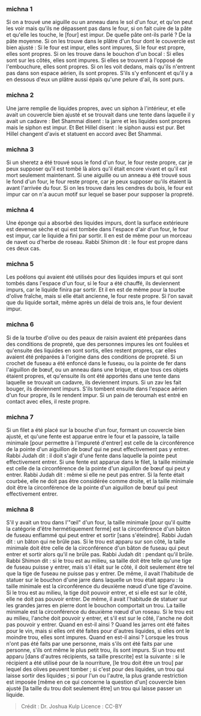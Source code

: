 
### michna 1
Si on a trouvé une aiguille ou un anneau dans le sol d'un four, et qu'on peut les voir mais qu'ils ne dépassent pas dans le four, si on fait cuire de la pâte et qu'elle les touche, le [four] est impur. De quelle pâte ont-ils parlé ? De la pâte moyenne. Si on les trouve dans le plâtre d'un four dont le couvercle est bien ajusté : Si le four est impur, elles sont impures, Si le four est propre, elles sont propres. Si on les trouve dans le bouchon d'un bocal : Si elles sont sur les côtés, elles sont impures. Si elles se trouvent à l'opposé de l'embouchure, elles sont propres. Si on les voit dedans, mais qu'ils n'entrent pas dans son espace aérien, ils sont propres. S'ils s'y enfoncent et qu'il y a en dessous d'eux un plâtre aussi épais qu'une pelure d'ail, ils sont purs.

### michna 2
Une jarre remplie de liquides propres, avec un siphon à l'intérieur, et elle avait un couvercle bien ajusté et se trouvait dans une tente dans laquelle il y avait un cadavre : Bet Shammai disent : la jarre et les liquides sont propres mais le siphon est impur. Et Bet Hillel disent : le siphon aussi est pur. Bet Hillel changent d'avis et statuent en accord avec Bet Shammai.

### michna 3
Si un sheretz a été trouvé sous le fond d'un four, le four reste propre, car je peux supposer qu'il est tombé là alors qu'il était encore vivant et qu'il est mort seulement maintenant. Si une aiguille ou un anneau a été trouvé sous le fond d'un four, le four reste propre, car je peux supposer qu'ils étaient là avant l'arrivée du four. Si on les trouve dans les cendres du bois, le four est impur car on n'a aucun motif sur lequel se baser pour supposer la propreté.

### michna 4
Une éponge qui a absorbé des liquides impurs, dont la surface extérieure est devenue sèche et qui est tombée dans l'espace d'air d'un four, le four est impur, car le liquide a fini par sortir. Il en est de même pour un morceau de navet ou d'herbe de roseau. Rabbi Shimon dit : le four est propre dans ces deux cas.

### michna 5
Les poêlons qui avaient été utilisés pour des liquides impurs et qui sont tombés dans l'espace d'un four, si le four a été chauffé, ils deviennent impurs, car le liquide finira par sortir. Et il en est de même pour la tourbe d'olive fraîche, mais si elle était ancienne, le four reste propre. Si l'on savait que du liquide sortait, même après un délai de trois ans, le four devient impur.

### michna 6
Si de la tourbe d'olive ou des peaux de raisin avaient été préparées dans des conditions de propreté, que des personnes impures les ont foulées et qu'ensuite des liquides en sont sortis, elles restent propres, car elles avaient été préparées à l'origine dans des conditions de propreté. Si un crochet de fuseau a été enfoncé dans le fuseau, ou la pointe de fer dans l'aiguillon de bœuf, ou un anneau dans une brique, et que tous ces objets étaient propres, et qu'ensuite ils ont été apportés dans une tente dans laquelle se trouvait un cadavre, ils deviennent impurs. Si un zav les fait bouger, ils deviennent impurs. S'ils tombent ensuite dans l'espace aérien d'un four propre, ils le rendent impur. Si un pain de teroumah est entré en contact avec elles, il reste propre.

### michna 7
Si un filet a été placé sur la bouche d'un four, formant un couvercle bien ajusté, et qu'une fente est apparue entre le four et la passoire, la taille minimale [pour permettre à l'impureté d'entrer] est celle de la circonférence de la pointe d'un aiguillon de bœuf qui ne peut effectivement pas y entrer. Rabbi Judah dit : il doit s'agir d'une fente dans laquelle la pointe peut effectivement entrer. Si une fente est apparue dans le filet, la taille minimale est celle de la circonférence de la pointe d'un aiguillon de bœuf qui peut y entrer. Rabbi Judah dit : même si elle ne peut pas entrer. Si la fente était courbée, elle ne doit pas être considérée comme droite, et la taille minimale doit être la circonférence de la pointe d'un aiguillon de bœuf qui peut effectivement entrer.

### michna 8
S'il y avait un trou dans l'"œil" d'un four, la taille minimale [pour qu'il quitte la catégorie d'être hermétiquement fermé] est la circonférence d'un bâton de fuseau enflammé qui peut entrer et sortir [sans s'éteindre]. Rabbi Judah dit : un bâton qui ne brûle pas. Si le trou est apparu sur son côté, la taille minimale doit être celle de la circonférence d'un bâton de fuseau qui peut entrer et sortir alors qu'il ne brûle pas. Rabbi Judah dit : pendant qu'il brûle. Rabbi Shimon dit : si le trou est au milieu, sa taille doit être telle qu'une tige de fuseau puisse y entrer, mais s'il était sur le côté, il doit seulement être tel que la tige de fuseau ne puisse pas y entrer. De même, il avait l'habitude de statuer sur le bouchon d'une jarre dans laquelle un trou était apparu : la taille minimale est la circonférence du deuxième nœud d'une tige d'avoine. Si le trou est au milieu, la tige doit pouvoir entrer, et si elle est sur le côté, elle ne doit pas pouvoir entrer. De même, il avait l'habitude de statuer sur les grandes jarres en pierre dont le bouchon comportait un trou. La taille minimale est la circonférence du deuxième nœud d'un roseau. Si le trou est au milieu, l'anche doit pouvoir y entrer, et s'il est sur le côté, l'anche ne doit pas pouvoir y entrer. Quand en est-il ainsi ? Quand les jarres ont été faites pour le vin, mais si elles ont été faites pour d'autres liquides, si elles ont le moindre trou, elles sont impures. Quand en est-il ainsi ? Lorsque les trous n'ont pas été faits par une personne, mais s'ils ont été faits par une personne, s'ils ont même le plus petit trou, ils sont impurs. Si un trou est apparu [dans d'autres récipients, sa taille prescrite] est la suivante : si le récipient a été utilisé pour de la nourriture, [le trou doit être un trou] par lequel des olives peuvent tomber ; si c'est pour des liquides, un trou qui laisse sortir des liquides ; si pour l'un ou l'autre, la plus grande restriction est imposée [même en ce qui concerne la question d'un] couvercle bien ajusté [la taille du trou doit seulement être] un trou qui laisse passer un liquide.

>Crédit : Dr. Joshua Kulp
>Licence : CC-BY